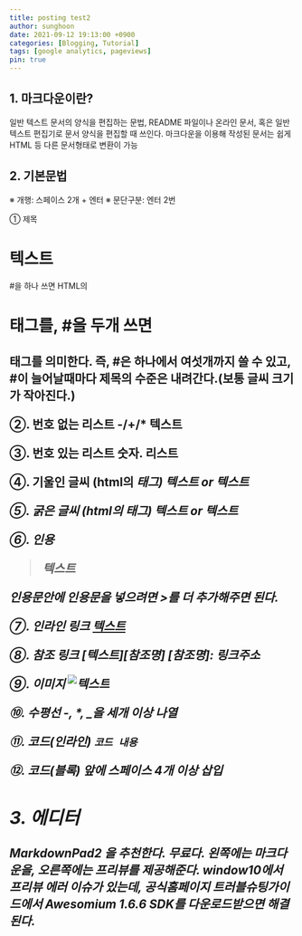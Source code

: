 ```yaml
---
title: posting test2
author: sunghoon
date: 2021-09-12 19:13:00 +0900
categories: [Blogging, Tutorial]
tags: [google analytics, pageviews]
pin: true
---
```




## 1. 마크다운이란?

일반 텍스트 문서의 양식을 편집하는 문법, README 파일이나 온라인 문서, 혹은 일반 텍스트 편집기로 문서 양식을 편집할 때 쓰인다. 마크다운을 이용해 작성된 문서는 쉽게 HTML 등 다른 문서형태로 변환이 가능


## 2. 기본문법

※ 개행: 스페이스 2개 + 엔터
※ 문단구분: 엔터 2번

① 제목
# 텍스트

#을 하나 쓰면 HTML의 <h1> 태그를, #을 두개 쓰면 <h2>태그를 의미한다. 즉, #은 하나에서 여섯개까지 쓸 수 있고, #이 늘어날때마다 제목의 수준은 내려간다.(보통 글씨 크기가 작아진다.)

②. 번호 없는 리스트
-/+/* 텍스트

③. 번호 있는 리스트
숫자. 리스트

④. 기울인 글씨 (html의 <em>태그)
*텍스트* or _텍스트_

⑤. 굵은 글씨 (html의 <strong>태그)
**텍스트** or __텍스트__

⑥. 인용
> 텍스트

인용문안에 인용문을 넣으려면 >를 더 추가해주면 된다.

⑦. 인라인 링크
[텍스트](링크주소)

⑧. 참조 링크
[텍스트][참조명]
[참조명]: 링크주소

⑨. 이미지
![텍스트](이미지링크)

⑩. 수평선
-, *, _을 세개 이상 나열

⑪. 코드(인라인)
`코드 내용`

⑫. 코드(블록)
앞에 스페이스 4개 이상 삽입


## 3. 에디터

MarkdownPad2 을 추천한다. 무료다. 왼쪽에는 마크다운을, 오른쪽에는 프리뷰를 제공해준다. window10에서 프리뷰 에러 이슈가 있는데, 공식홈페이지 트러블슈팅가이드에서 Awesomium 1.6.6 SDK를 다운로드받으면 해결된다.

